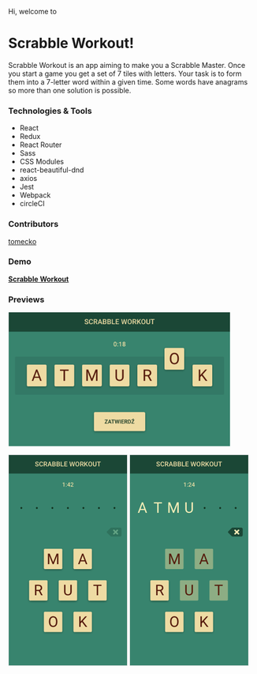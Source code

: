 Hi, welcome to

# Scrabble Workout!

Scrabble Workout is an app aiming to make you a Scrabble Master. Once you start a game you get a set of 7 tiles with letters. Your task is to form them into a 7-letter word within a given time. Some words have anagrams so more than one solution is possible.



### Technologies & Tools

- React
- Redux
- React Router
- Sass
- CSS Modules
- react-beautiful-dnd
- axios
- Jest
- Webpack
- circleCI



### Contributors

[tomecko](https://github.com/tomecko)



### Demo

**[Scrabble Workout](https://scrabble-workout.github.io/scrabble-workout/)**



### Previews



<img src="./prevs/sw-prev-1.png" alt="sw-prev-1" style="zoom:80%;" /> 

<img src="./prevs/sw-prev-2.png" alt="sw-prev-2"  /> <img src="./prevs/sw-prev-3.png" alt="sw-prev-3"  />

